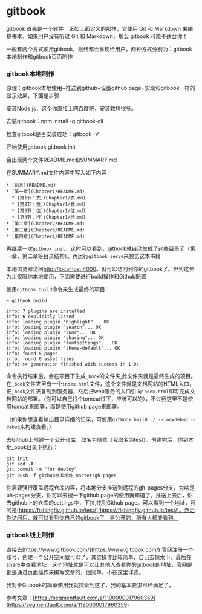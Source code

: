 # gitbook

gitbook 首先是一个软件，正如上面定义的那样，它使用 Git 和 Markdown 来编排书本，如果用户没有听过 Git 和 Markdown，那么 gitbook 可能不适合你！

一般有两个方式使用gitbook，最终都会呈现给用户，两种方式分别为：gitbook本地制作和gitbook页面制作

### gitbook本地制作

原理：gitbook本地使用+推送到github+设置github page=实现和gitbook一样的显示效果，下面是步骤：

安装Node.js，这个你直接上网百度吧，安装教程很多。

安装gitbook：npm install -g gitbook-cli

检查gitbook是否安装成功：gitbook -V

开始使用gitbook gitbook init

会出现两个文件README.md和SUMMARY.md

在SUMMARY.md文件内容中写入如下内容：

```text
* [前言](README.md)
* [第一章](Chapter1/README.md)
  * [第1节：衣](Chapter1/衣.md)
  * [第2节：食](Chapter1/食.md)
  * [第3节：住](Chapter1/住.md)
  * [第4节：行](Chapter1/行.md)
* [第二章](Chapter2/README.md)
* [第三章](Chapter3/README.md)
* [第四章](Chapter4/README.md)
```

再继续一次`gitbook init`，这时可以看到，gitbook就自动生成了这些目录了（第一章，第二章等目录结构）。再运行`gitbook serve`来预览这本书籍

本地浏览器访问[http://localhost:4000](http://localhost:4000)。就可以访问到你的gitbook了。但到这步为止仅限你本地使用，下面需要进行build操作和Github配置

使用`gitbook build`命令来生成最终的项目：

```text
~ gitbook build
​
info: 7 plugins are installed 
info: 6 explicitly listed 
info: loading plugin "highlight"... OK 
info: loading plugin "search"... OK 
info: loading plugin "lunr"... OK 
info: loading plugin "sharing"... OK 
info: loading plugin "fontsettings"... OK 
info: loading plugin "theme-default"... OK 
info: found 5 pages 
info: found 0 asset files 
info: >> generation finished with success in 1.0s !
```

命令执行结束后，会在项目下生成`_book`的文件夹,此文件夹就是最终生成的项目。 在`_book`文件夹里有一个`index.html`文件，这个文件就是文档网站的HTML入口，把`_book`文件夹复制到服务器，然后把web服务的入口引向`index.html`即可完成文档网站的部署。（你可以自己找个tomcat试下，应该可以的），不过我这里不是使用tomcat来部署，而是使用github page来部署。

（如果你想查看输出目录详细的记录，可使用`gitbook build ./ --log=debug --debug`来构建查看。）

去Github上创建一个公开仓库，取名为随意（我取名为test）。创建完后，你到本地\_book目录下执行：

```text
git init
git add -A
git commit -m "for deploy"
git push -f github仓库地址 master:gh-pages
```

你需要强行覆盖远程仓库内容，将本地分支推送到远程的gh-pages分支，为啥是ph-pages分支，你可以去搜一下github page的使用就知道了。推送上去后，你去github上的仓库的settings中，下拉,找到Github page。可以看到一个地址，我的是[https://fishingfly.github.io/test/](https://fishingfly.github.io/test/)。然后你访问后，就可以看到你自己的gitbook了。是公开的，所有人都能看到。

### gitbook线上制作

直接去[https://www.gitbook.com/](https://www.gitbook.com/) 官网注册一个账号，创建一个公开空间就可以了，其实操作比较简单，自己去探索下，最后在share中查看地址，这个地址就是可以让其他人查看你的gitbook的地址，官网是都是通过页面操作来编写文章的，很简单。不在这里详述。

我对于Gitbook的简单使用我就探索到这了，我的基本要求已经满足了，

参考文章：[https://segmentfault.com/a/1190000017960359](https://segmentfault.com/a/1190000017960359)

